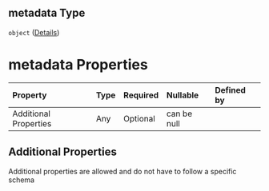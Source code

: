 ## metadata Type

`object` ([Details](btpsa-usecase-properties-services-items-allof-1-then-allof-42-then-allof-2-then-properties-parameters-properties-metadata.md))

# metadata Properties

| Property              | Type | Required | Nullable    | Defined by |
| :-------------------- | :--- | :------- | :---------- | :--------- |
| Additional Properties | Any  | Optional | can be null |            |

## Additional Properties

Additional properties are allowed and do not have to follow a specific schema
